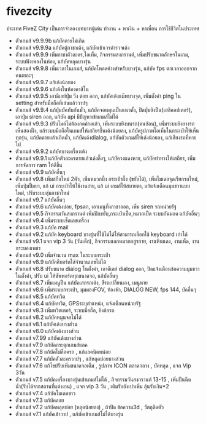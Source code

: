 # fivezcity
ประเทศ FiveZ City เป็นการจำลองบทบาทผู้เล่น ทำงาน + หาเงิน + หาเพื่อน การใช้ชีวิตในประเทศ
* ตัวเกมส์ v9.9.9b แก้บัคตายไม่เกิด
* ตัวเกมส์ v9.9.9a แก้บัคตู้กาชาเด้ง, แก้บัคเข้าเวรตำรวจเด้ง
* ตัวเกมส์ v9.9.9 เพิ่มกาชาตัวละคร,ไอเท็ม, กิจกรรมสงกรานต์, เพิ่มปรับขนาดอักษรในเกม, ระบบฟังเพลงในห้อง, แก้บัคหลุดบางรุ่น
* ตัวเกมส์ v9.9.8 เพิ่มเวลาในเกมส์, แก้บัคโหลดค้างสำหรับบางรุ่น, แก้บัค fps ตกเวลาออกจากคนเยอะๆ
* ตัวเกมส์ v9.9.7 แก้เด้งน้อยลง
* ตัวเกมส์ v9.9.6 แก้เด้งในห้องคาสิโน
* ตัวเกมส์ v9.9.5 เอาดีเลย์ปุ่ม วิ่ง ต่อย ออก, แก้บัคเด้งแม๊พบางจุด, เพิ่มตั้งค่า ping ใน setting สำหรับมือถือที่เล่นแล้ววาปๆ
* ตัวเกมส์ v9.9.4 แก้ปุ่มบัคทับกันมั่ว, แก้บัคจอหมุนเป็นแนวตั้ง, ปิดปุ่มยิงปืน(เฮลิคอปเตอร์), เอาปุ่ม siren ออก, แก้บัค api มีปัญหาเข้าเกมส์ไม่ได้
* ตัวเกมส์ v9.9.3 ปรับไมค์ไม่ต้องกดค้างแล้ว, เพิ่มระบบยิงบนรถ(คนซ้อน), เพิ่มระบบยิงยางรถเห็นสองฝั่ง, แก้ระบบมือถือในเกมส์ให้เสถียรขึ้นเด้งน้อยลง, แก้บัครูปภาพไอเท็มในกระเป๋าให้เห็นทุกรุ่น, แก้บัคตายแล้วเกิดมั่ว,
  แก้บัคเด้งdialog, แก้บัคตัวเกมส์ให้เด้งน้อยลง, แก้เสียงรถที่หายไป
* ตัวเกมส์ v9.9.2 แก้บัคบางเครื่องเด้ง
* ตัวเกมส์ v9.9.1 แก้บัคตัวละครตายแล้วเด้งดึ๊งๆ, แก้บัควงแดงหาย, แก้บัคท่าทางให้เสถียร, เพิ่มการจัดการ ram ให้ดีขึ้น
* ตัวเกมส์ v9.9 แก้บัคอื่นๆ
* ตัวเกมส์ v9.8 เพิ่มสกีลใหม่ 2ตัว, เพิ่มหมวกผึ้ง กระเป๋าผึ้ง (ขยับได้), เพิ่มโมเดลจุดเรียกรถใหม่, เพิ่มปุ่มปั้มยา, แก้ ui กระเป๋าให้ใช้งานง่าย, แก้ ui เกมส์ให้สบายตา, แก้แจ้งเตือนมุมขวาแบบใหม่, ปรับระบบสุ่มกาชาใหม่
* ตัวเกมส์ v9.7 แก้บัคอื่นๆ
* ตัวเกมส์ v9.6 แก้บัคเด้งบ่อย, fpsตก, เอาเมนูทิ้งกาชาออก, เพิ่ม siren รถหน่วยรัฐ
* ตัวเกมส์ v9.5 กิจกรรมวันสงกรานต์ เพิ่มปีกขยับ,กระเป๋าเป็ด,หมวกเป็ด ระบบกันมอด แก้บัคอื่นๆ
* ตัวเกมส์ v9.4 เพิ่มระบบเช็คเลขเครื่อง
* ตัวเกมส์ v9.3 แก้บัค mail
* ตัวเกมส์ v9.2 แก้บัค keyboard บางรุ่นที่ใช้ไม่ได้ให้สามารถเลือกใช้ keyboard เก่าได้
* ตัวเกมส์ v9.1 แจก vip 3 วัน (วันเด็ก), กิจกรรมแลกหมวกอสูรกาย, งานหินแดง, งานเห็ด, งานกระบองเพชร
* ตัวเกมส์ v9.0 เพิ่มจำนวน max ในระบบกระเป๋า
* ตัวเกมส์ v8.9 แก้บัคคีบอร์ดใส่จำนวนเลขไม่ได้
* ตัวเกมส์ v8.8 ปรับขนาด dialog ในตั้งค่า, เอาดีเลย์ dialog ออก, ปิดแจ้งเตือนข้อความมุมขวาในตั้งค่า, ปรับ ui ให้ซัพพอร์ตทุกขนาดจอ, แก้บัคอื่นๆ
* ตัวเกมส์ v8.7 เพิ่มเมนูปืน แก้บัคเสกรถเด้ง, สีรถเปลี่ยนเอง, เมนูหาย
* ตัวเกมส์ v8.6 เพิ่มระบบกระเป๋า, มุมมองFOV, ท้องฟ้า, DIALOG NEW, fps 144, บัคอื่นๆ
* ตัวเกมส์ v8.5 แก้บัคทวิต
* ตัวเกมส์ v8.4 แก้บัคทวิต, GPSระบุตำแหน่ง, แจ้งเตือนหน่วยรัฐ
* ตัวเกมส์ v8.3 เพิ่มทวิตเตอร์, ระบบมือถือ, ยิงล้อรถ
* ตัวเกมส์ v8.2 แก้บัคหมุนจอไม่ได้
* ตัวเกมส์ v8.1 แก้บัคเด้งบางส่วน
* ตัวเกมส์ v8.0 แก้บัคเด้งบางส่วน
* ตัวเกมส์ v7.99 แก้บัคเด้งบางส่วน
* ตัวเกมส์ v7.9 แก้บัคกระตุกเกมส์แลค
* ตัวเกมส์ v7.8 แก้บัคไม่ล็อครถ , แก้แลคนิดหน่อย
* ตัวเกมส์ v7.7 แก้บัคตัวละครวาปๆ , แก้หลุดบ่อยบางส่วน
* ตัวเกมส์ v7.6 แก้ไขปรับเพิ่มขนาดจอเต็ม , รูปภาพ ICON ตลาดกลาง , บัคหลุด , แจก Vip 3วัน
* ตัวเกมส์ v7.5 แก้บัคเครื่องบางรุ่นเข้าเกมส์ไม่ได้ , กิจกรรมวันสงกรานต์ 13-15 , เพิ่มปืนฉีดน้ำ(รับได้จากสถานที่แต่งงาน) , แจก vip 3 วัน , เติมรับอังเปาเพิ่ม ลุ้นรับเงิน*2
* ตัวเกมส์ v7.4 แก้บัคโมเดลขาว
* ตัวเกมส์ v7.3 แก้บัคลอย
* ตัวเกมส์ v7.2 แก้บัคหลุดบ่อย (หลุดน้อยลง) , ถ้าปิด ข้อความ3d , วัตถุติดตัว
* ตัวเกมส์ v7.1 แก้บัคเข้าวาป , แก้บัคเข้าเกมส์ไม่ได้บางรุ่น

